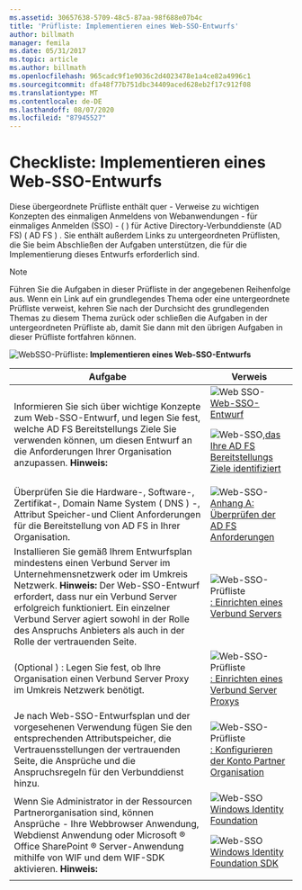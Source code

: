 ```yaml
---
ms.assetid: 30657638-5709-48c5-87aa-98f688e07b4c
title: 'Prüfliste: Implementieren eines Web-SSO-Entwurfs'
author: billmath
manager: femila
ms.date: 05/31/2017
ms.topic: article
ms.author: billmath
ms.openlocfilehash: 965cadc9f1e9036c2d4023478e1a4ce82a4996c1
ms.sourcegitcommit: dfa48f77b751dbc34409aced628eb2f17c912f08
ms.translationtype: MT
ms.contentlocale: de-DE
ms.lasthandoff: 08/07/2020
ms.locfileid: "87945527"
---
```

# <a name="checklist-implementing-a-web-sso-design"></a>Checkliste: Implementieren eines Web-SSO-Entwurfs

Diese übergeordnete Prüfliste enthält quer \- Verweise zu wichtigen Konzepten des einmaligen Anmeldens von Webanwendungen \- für einmaliges Anmelden (SSO) \- \( \) für Active Directory-Verbunddienste (AD FS) \( AD FS \) . Sie enthält außerdem Links zu untergeordneten Prüflisten, die Sie beim Abschließen der Aufgaben unterstützen, die für die Implementierung dieses Entwurfs erforderlich sind.

> [!NOTE]
> Führen Sie die Aufgaben in dieser Prüfliste in der angegebenen Reihenfolge aus. Wenn ein Link auf ein grundlegendes Thema oder eine untergeordnete Prüfliste verweist, kehren Sie nach der Durchsicht des grundlegenden Themas zu diesem Thema zurück oder schließen die Aufgaben in der untergeordneten Prüfliste ab, damit Sie dann mit den übrigen Aufgaben in dieser Prüfliste fortfahren können.

![WebSSO-Prüfliste](media/2b05dce3-938f-4168-9b8f-1f4398cbdb9b.gif)**: Implementieren eines Web-SSO-Entwurfs**

|Aufgabe|Verweis|
|--------|-------------|
|Informieren Sie sich über wichtige Konzepte zum Web-SSO-Entwurf, und legen Sie fest, welche AD FS Bereitstellungs Ziele Sie verwenden können, um diesen Entwurf an die Anforderungen Ihrer Organisation anzupassen. **Hinweis:**|![Web SSO-](media/faa393df-4856-4431-9eda-4f4e5be72a90.gif)[Web-SSO-Entwurf](/previous-versions/windows/it-pro/windows-server-2012-R2-and-2012/dd807033(v=ws.11))<p>![Web-SSO,](media/faa393df-4856-4431-9eda-4f4e5be72a90.gif)[das Ihre AD FS Bereitstellungs Ziele identifiziert](../design/identifying-your-ad-fs-deployment-goals.md)|
|Überprüfen Sie die Hardware-, Software-, Zertifikat-, Domain Name System \( DNS \) -, Attribut Speicher-und Client Anforderungen für die Bereitstellung von AD FS in Ihrer Organisation.|![Web-SSO-](media/faa393df-4856-4431-9eda-4f4e5be72a90.gif)[Anhang A: Überprüfen der AD FS Anforderungen](/previous-versions/windows/it-pro/windows-server-2012-R2-and-2012/ff678034(v=ws.11))|
|Installieren Sie gemäß Ihrem Entwurfsplan mindestens einen Verbund Server im Unternehmensnetzwerk oder im Umkreis Netzwerk. **Hinweis:** Der Web-SSO-Entwurf erfordert, dass nur ein Verbund Server erfolgreich funktioniert. Ein einzelner Verbund Server agiert sowohl in der Rolle des Anspruchs Anbieters als auch in der Rolle der vertrauenden Seite.|![Web-SSO-Prüfliste](media/bc6cea1a-1c6c-4124-8c8f-1df5adfe8c88.gif)[: Einrichten eines Verbund Servers](Checklist--Setting-Up-a-Federation-Server.md)|
|\(Optional \) : Legen Sie fest, ob Ihre Organisation einen Verbund Server Proxy im Umkreis Netzwerk benötigt.|![Web-SSO-Prüfliste](media/bc6cea1a-1c6c-4124-8c8f-1df5adfe8c88.gif)[: Einrichten eines Verbund Server Proxys](Checklist--Setting-Up-a-Federation-Server-Proxy.md)|
|Je nach Web-SSO-Entwurfsplan und der vorgesehenen Verwendung fügen Sie den entsprechenden Attributspeicher, die Vertrauensstellungen der vertrauenden Seite, die Ansprüche und die Anspruchsregeln für den Verbunddienst hinzu.|![Web-SSO-Prüfliste](media/bc6cea1a-1c6c-4124-8c8f-1df5adfe8c88.gif)[: Konfigurieren der Konto Partner Organisation](Checklist--Configuring-the-Account-Partner-Organization.md)|
|Wenn Sie Administrator in der Ressourcen Partnerorganisation sind, können Ansprüche \- Ihre Webbrowser Anwendung, Webdienst Anwendung oder Microsoft &reg; Office SharePoint &reg; Server-Anwendung mithilfe von WIF und dem WIF-SDK aktivieren. **Hinweis:**|![Web-SSO](media/faa393df-4856-4431-9eda-4f4e5be72a90.gif)[Windows Identity Foundation](https://go.microsoft.com/fwlink/?LinkId=122266)<p>![Web-SSO](media/faa393df-4856-4431-9eda-4f4e5be72a90.gif)[Windows Identity Foundation SDK](https://go.microsoft.com/fwlink/?LinkId=122266)|
